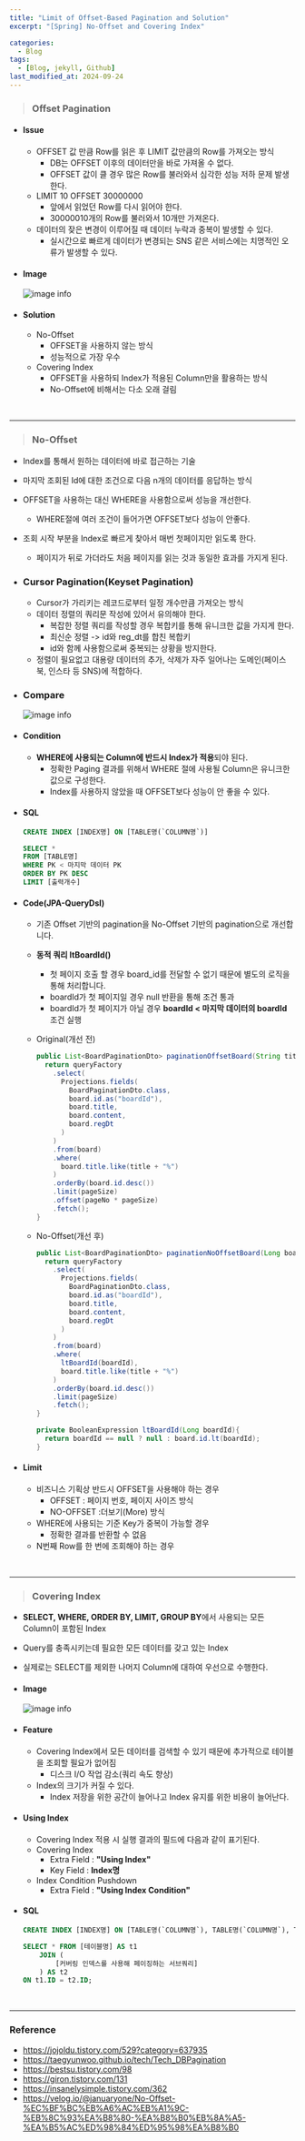 ```yaml
---
title: "Limit of Offset-Based Pagination and Solution"
excerpt: "[Spring] No-Offset and Covering Index"

categories:
  - Blog
tags:
  - [Blog, jekyll, Github]
last_modified_at: 2024-09-24
---
```


> ### Offset Pagination

  - #### Issue

    - OFFSET 값 만큼 Row를 읽은 후 LIMIT 값만큼의 Row를 가져오는 방식
      - DB는 OFFSET 이후의 데이터만을 바로 가져올 수 없다.
      - OFFSET 값이 클 경우 많은 Row를 불러와서 심각한 성능 저하 문제 발생한다.
    - LIMIT 10 OFFSET 30000000
      - 앞에서 읽었던 Row를 다시 읽어야 한다.
      - 30000010개의 Row를 불러와서 10개만 가져온다.
    - 데이터의 잦은 변경이 이루어질 때 데이터 누락과 중복이 발생할 수 있다.
      - 실시간으로 빠르게 데이터가 변경되는 SNS 같은 서비스에는 치명적인 오류가 발생할 수 있다.


  - #### Image

    ![image info](/assets/img/offset.png)
    <img src="/assets/img/offset.png" alt="" width="0" height="0">

  - #### Solution

    - No-Offset
      - OFFSET을 사용하지 않는 방식
      - 성능적으로 가장 우수
    - Covering Index
      - OFFSET을 사용하되 Index가 적용된 Column만을 활용하는 방식
      - No-Offset에 비해서는 다소 오래 걸림


<br />

---

> ### No-Offset

  - Index를 통해서 원하는 데이터에 바로 접근하는 기술
  - 마지막 조회된 Id에 대한 조건으로 다음 n개의 데이터를 응답하는 방식
  - OFFSET을 사용하는 대신 WHERE을 사용함으로써 성능을 개선한다.
    - WHERE절에 여러 조건이 들어가면 OFFSET보다 성능이 안좋다.
  - 조회 시작 부분을 Index로 빠르게 찾아서 매번 첫페이지만 읽도록 한다.
    - 페이지가 뒤로 가더라도 처음 페이지를 읽는 것과 동일한 효과를 가지게 된다.


  - ### Cursor Pagination(Keyset Pagination)

    - Cursor가 가리키는 레코드로부터 일정 개수만큼 가져오는 방식
    - 데이터 정렬의 쿼리문 작성에 있어서 유의해야 한다.
      - 복잡한 정렬 쿼리를 작성할 경우 복합키를 통해 유니크한 값을 가지게 한다.
      - 최신순 정렬 -> id와 reg_dt를 합친 복합키
      - id와 함께 사용함으로써 중복되는 상황을 방지한다.
    - 정렬이 필요없고 대용량 데이터의 추가, 삭제가 자주 일어나는 도메인(페이스북, 인스타 등 SNS)에 적합하다.

  - ### Compare
    ![image info](/assets/img/paginationCompare.png)
    <img src="/assets/img/paginationCompare.png" alt="" width="0" height="0">


  - #### Condition

    - **WHERE에 사용되는 Column에 반드시 Index가 적용**되야 된다.
      - 정확한 Paging 결과를 위해서 WHERE 절에 사용될 Column은 유니크한 값으로 구성한다.
      - Index를 사용하지 않았을 때 OFFSET보다 성능이 안 좋을 수 있다.

  - #### SQL

    ```sql
    CREATE INDEX [INDEX명] ON [TABLE명(`COLUMN명`)]

    SELECT *
    FROM [TABLE명] 
    WHERE PK < 마지막 데이터 PK
    ORDER BY PK DESC
    LIMIT [출력개수]
    ```

  - #### Code(JPA-QueryDsl)

    - 기존 Offset 기반의 pagination을 No-Offset 기반의 pagination으로 개선합니다.
    - **동적 쿼리 ltBoardId()**
      - 첫 페이지 호출 할 경우 board_id를 전달할 수 없기 때문에 별도의 로직을 통해 처리합니다.
      - boardId가 첫 페이지일 경우 null 반환을 통해 조건 통과
      - boardId가 첫 페이지가 아닐 경우 **boardId < 마지막 데이터의 boardId** 조건 실행

    - Original(개선 전)
      ```java
      public List<BoardPaginationDto> paginationOffsetBoard(String title, int pageNo, int pageSize){
        return queryFactory
          .select(
            Projections.fields(
              BoardPaginationDto.class,
              board.id.as("boardId"),
              board.title,
              board.content,
              board.regDt
            )
          )
          .from(board)
          .where(
            board.title.like(title + "%")
          )
          .orderBy(board.id.desc())
          .limit(pageSize)
          .offset(pageNo * pageSize)
          .fetch();
      }
      ```

    - No-Offset(개선 후)
      ```java
      public List<BoardPaginationDto> paginationNoOffsetBoard(Long boardId, String title, int pageSize){
        return queryFactory
          .select(
            Projections.fields(
              BoardPaginationDto.class,
              board.id.as("boardId"),
              board.title,
              board.content,
              board.regDt
            )
          )
          .from(board)
          .where(
            ltBoardId(boardId),
            board.title.like(title + "%")
          )
          .orderBy(board.id.desc())
          .limit(pageSize)
          .fetch();
      }

      private BooleanExpression ltBoardId(Long boardId){
        return boardId == null ? null : board.id.lt(boardId);
      }
      ```

  - #### Limit

    - 비즈니스 기획상 반드시 OFFSET을 사용해야 하는 경우
      - OFFSET : 페이지 번호, 페이지 사이즈 방식
      - NO-OFFSET :더보기(More) 방식
    - WHERE에 사용되는 기준 Key가 중복이 가능할 경우
      - 정확한 결과를 반환할 수 없음
    - N번째 Row를 한 번에 조회해야 하는 경우

<br />

---

> ### Covering Index

  - **SELECT, WHERE, ORDER BY, LIMIT, GROUP BY**에서 사용되는 모든 Column이 포함된 Index
  - Query를 충족시키는데 필요한 모든 데이터를 갖고 있는 Index
  - 실제로는 SELECT를 제외한 나머지 Column에 대하여 우선으로 수행한다.

  - #### Image

    ![image info](/assets/img/noOffset.png)
    <img src="/assets/img/noOffset.png" alt="" width="0" height="0">

  - #### Feature

    - Covering Index에서 모든 데이터를 검색할 수 있기 때문에 추가적으로 테이블을 조회할 필요가 없어짐
      - 디스크 I/O 작업 감소(쿼리 속도 향상)
    - Index의 크기가 커질 수 있다.
      - Index 저장을 위한 공간이 늘어나고 Index 유지를 위한 비용이 늘어난다.


  - #### Using Index

    - Covering Index 적용 시 실행 결과의 필드에 다음과 같이 표기된다.
    - Covering Index
      - Extra Field : **"Using Index"**
      - Key Field : **Index명**
    - Index Condition Pushdown
      - Extra Field : **"Using Index Condition"**

  - #### SQL
    ```sql
    CREATE INDEX [INDEX명] ON [TABLE명(`COLUMN명`), TABLE명(`COLUMN명`), TABLE명(`COLUMN명`)]

    SELECT * FROM [테이블명] AS t1
    	JOIN (
    		[커버링 인덱스를 사용해 페이징하는 서브쿼리]
    	) AS t2
    ON t1.ID = t2.ID;
    ```


<br />

---



### Reference


- https://jojoldu.tistory.com/529?category=637935
- https://taegyunwoo.github.io/tech/Tech_DBPagination
- https://bestsu.tistory.com/98
- https://giron.tistory.com/131
- https://insanelysimple.tistory.com/362
- https://velog.io/@januaryone/No-Offset-%EC%BF%BC%EB%A6%AC%EB%A1%9C-%EB%8C%93%EA%B8%80-%EA%B8%B0%EB%8A%A5-%EA%B5%AC%ED%98%84%ED%95%98%EA%B8%B0